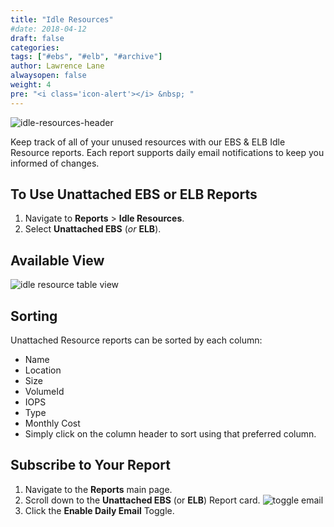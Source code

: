 ```yaml
---
title: "Idle Resources"
#date: 2018-04-12
draft: false
categories:
tags: ["#ebs", "#elb", "#archive"]
author: Lawrence Lane
alwaysopen: false
weight: 4
pre: "<i class='icon-alert'></i> &nbsp; "
---
```


![idle-resources-header](/images/_index/idle-resources-header.png)

Keep track of all of your unused resources with our EBS & ELB Idle Resource reports. Each report supports daily email notifications to keep you informed of changes.

## To Use Unattached EBS or ELB Reports

1. Navigate to **Reports** > **Idle Resources**.
2. Select **Unattached EBS** (_or_ **ELB**).

## Available View

![idle resource table view](/images/idle-resources/idle-resource-table-view.png)

## Sorting
Unattached Resource reports can be sorted by each column:

- Name
- Location
- Size
- VolumeId
- IOPS
- Type
- Monthly Cost
- Simply click on the column header to sort using that preferred column.

## Subscribe to Your Report

1. Navigate to the **Reports** main page.
2. Scroll down to the **Unattached EBS** (or **ELB**) Report card.
![toggle email](/images/idle-resources/toggle-email.png)
3. Click the **Enable Daily Email** Toggle.
